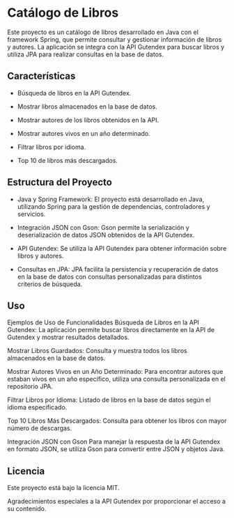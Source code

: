 
# Catálogo de Libros

Este proyecto es un catálogo de libros desarrollado en Java con el framework Spring, que permite consultar y gestionar información de libros y autores. La aplicación se integra con la API Gutendex para buscar libros y utiliza JPA para realizar consultas en la base de datos.


## Características
* Búsqueda de libros en la API Gutendex.

* Mostrar libros almacenados en la base de datos. 

* Mostrar autores de los libros obtenidos en la API. 

* Mostrar autores vivos en un año determinado. 

* Filtrar libros por idioma. 

* Top 10 de libros más descargados.
## Estructura del Proyecto
* Java y Spring Framework: El proyecto está desarrollado en Java, utilizando Spring para la gestión de dependencias, controladores y servicios.

* Integración JSON con Gson: Gson permite la serialización y deserialización de datos JSON obtenidos de la API Gutendex.

* API Gutendex: Se utiliza la API Gutendex para obtener información sobre libros y autores.

* Consultas en JPA: JPA facilita la persistencia y recuperación de datos en la base de datos con consultas personalizadas para distintos criterios de búsqueda.
## Uso
Ejemplos de Uso de Funcionalidades Búsqueda de Libros en la API Gutendex: La aplicación permite buscar libros directamente en la API de Gutendex y mostrar resultados detallados.

Mostrar Libros Guardados: Consulta y muestra todos los libros almacenados en la base de datos.

Mostrar Autores Vivos en un Año Determinado: Para encontrar autores que estaban vivos en un año específico, utiliza una consulta personalizada en el repositorio JPA.

Filtrar Libros por Idioma: Listado de libros en la base de datos según el idioma especificado.

Top 10 Libros Más Descargados: Consulta para obtener los libros con mayor número de descargas.

Integración JSON con Gson Para manejar la respuesta de la API Gutendex en formato JSON, se utiliza Gson para convertir entre JSON y objetos Java.
## Licencia
Este proyecto está bajo la licencia MIT.

Agradecimientos especiales a la API Gutendex por proporcionar el acceso a su contenido.